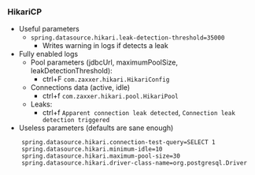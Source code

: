 ### HikariCP
* Useful parameters
    * `spring.datasource.hikari.leak-detection-threshold=35000`
        * Writes warning in logs if detects a leak 
* Fully enabled logs
    * Pool parameters (jdbcUrl, maximumPoolSize, leakDetectionThreshold):
        * ctrl+F `com.zaxxer.hikari.HikariConfig`
    * Connections data (active, idle)
        * ctrl+f `com.zaxxer.hikari.pool.HikariPool`
    * Leaks:
        * ctrl+f `Apparent connection leak detected`, `Connection leak detection triggered`
* Useless parameters (defaults are sane enough)
```
    spring.datasource.hikari.connection-test-query=SELECT 1
    spring.datasource.hikari.minimum-idle=10
    spring.datasource.hikari.maximum-pool-size=30
    spring.datasource.hikari.driver-class-name=org.postgresql.Driver
```
